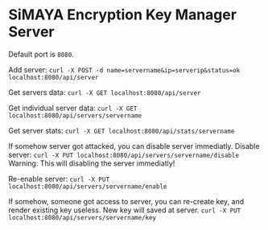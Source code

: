 SiMAYA Encryption Key Manager Server
==============

Default port is `8080`.

Add server:
```curl -X POST -d name=servername&ip=serverip&status=ok localhost:8080/api/server```

Get servers data:
```curl -X GET localhost:8080/api/server```

Get individual server data:
```curl -X GET localhost:8080/api/servers/servername```

Get server stats:
```curl -X GET localhost:8080/api/stats/servername```

If somehow server got attacked, you can disable server immediatly.
Disable server:
```curl -X PUT localhost:8080/api/servers/servername/disable```
Warning: This will disabling the server immediatly!

Re-enable server:
```curl -X PUT localhost:8080/api/servers/servername/enable```

If somehow, someone got access to server, you can re-create key, and render existing key useless.
New key will saved at server.
```curl -X PUT localhost:8080/api/servers/servername/key```
